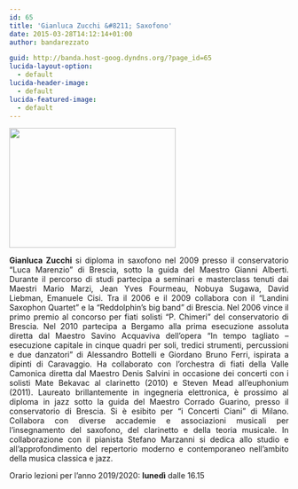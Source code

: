 ```yaml
---
id: 65
title: 'Gianluca Zucchi &#8211; Saxofono'
date: 2015-03-28T14:12:14+01:00
author: bandarezzato

guid: http://banda.host-goog.dyndns.org/?page_id=65
lucida-layout-option:
  - default
lucida-header-image:
  - default
lucida-featured-image:
  - default
---
```

[<img loading="lazy" class="size-medium wp-image-1259 alignright" src="https://i0.wp.com/www.bandacomunalerezzato.it/wp-content/uploads/2018/09/zucchi.jpg?resize=300%2C216" alt="" width="300" height="216" srcset="https://i0.wp.com/www.bandacomunalerezzato.it/wp-content/uploads/2018/09/zucchi.jpg?resize=300%2C216 300w, https://i0.wp.com/www.bandacomunalerezzato.it/wp-content/uploads/2018/09/zucchi.jpg?resize=768%2C553 768w, https://i0.wp.com/www.bandacomunalerezzato.it/wp-content/uploads/2018/09/zucchi.jpg?resize=1024%2C737 1024w, https://i0.wp.com/www.bandacomunalerezzato.it/wp-content/uploads/2018/09/zucchi.jpg?w=2048 2048w, https://i0.wp.com/www.bandacomunalerezzato.it/wp-content/uploads/2018/09/zucchi.jpg?w=1240 1240w, https://i0.wp.com/www.bandacomunalerezzato.it/wp-content/uploads/2018/09/zucchi.jpg?w=1860 1860w" sizes="(max-width: 300px) 100vw, 300px" data-recalc-dims="1" />](https://i0.wp.com/www.bandacomunalerezzato.it/wp-content/uploads/2018/09/zucchi.jpg)

<p style="text-align: justify;">
  <strong>Gianluca Zucchi</strong> si diploma in saxofono nel 2009 presso il conservatorio “Luca Marenzio” di Brescia, sotto la guida del Maestro Gianni Alberti. Durante il percorso di studi partecipa a seminari e masterclass tenuti dai Maestri Mario Marzi, Jean Yves Fourmeau, Nobuya Sugawa, David Liebman, Emanuele Cisi. Tra il 2006 e il 2009 collabora con il “Landini Saxophon Quartet” e la “Reddolphin’s big band” di Brescia. Nel 2006 vince il primo premio al concorso per fiati solisti “P. Chimeri” del conservatorio di Brescia. Nel 2010 partecipa a Bergamo alla prima esecuzione assoluta diretta dal Maestro Savino Acquaviva dell’opera “In tempo tagliato – esecuzione capitale in cinque quadri per soli, tredici strumenti, percussioni e due danzatori” di Alessandro Bottelli e Giordano Bruno Ferri, ispirata a dipinti di Caravaggio. Ha collaborato con l’orchestra di fiati della Valle Camonica diretta dal Maestro Denis Salvini in occasione dei concerti con i solisti Mate Bekavac al clarinetto (2010) e Steven Mead all’euphonium (2011). Laureato brillantemente in ingegneria elettronica, è prossimo al diploma in jazz sotto la guida del Maestro Corrado Guarino, presso il conservatorio di Brescia. Si è esibito per “i Concerti Ciani” di Milano. Collabora con diverse accademie e associazioni musicali per l&#8217;insegnamento del saxofono, del clarinetto e della teoria musicale. In collaborazione con il pianista Stefano Marzanni si dedica allo studio e all’approfondimento del repertorio moderno e contemporaneo nell’ambito della musica classica e jazz.
</p>

<p style="text-align: justify;">
  Orario lezioni per l&#8217;anno 2019/2020:&nbsp;<strong>lunedì</strong> dalle 16.15
</p>